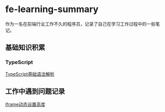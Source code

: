 # fe-learning-summary

作为一名在前端行业工作不久的程序员，记录了自己在学习工作过程中的一些笔记。

## 基础知识积累

### TypeScript

[TypeScript基础语法解析](./TypeScript基础知识.md)


## 工作中遇到问题记录

[Iframe动态设置高度](./Iframe动态设置高度.md)



